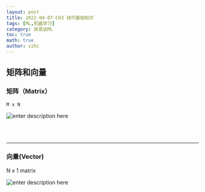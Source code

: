 ```yaml
---
layout: post
title: 2022-04-07-CH3 线代基础知识
tags: [ML,机器学习]
category: 吴恩达ML
toc: true
math: true
author: zzhc
---
```



## 矩阵和向量

### 矩阵（Matrix）
    M x N
![enter description here](http://img.zzhc321.xyz/blog/1649337803278.png)

<br>
<br>

***

### 向量(Vector)
N x 1 matrix

![enter description here](http://img.zzhc321.xyz/blog/1649337871777.png)